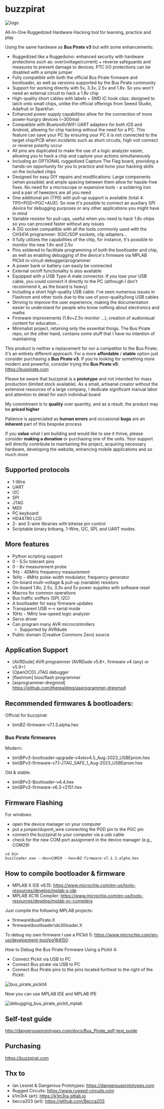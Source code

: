 # buzzpirat

![logo](./assets/logo_comp_mini.png)

All-In-One Ruggedized Hardware Hacking tool for learning, practice and play

Using the same hardware as **Bus Pirate v3** but with some enhancements:
- Ruggedized like a Ruggeduino: enhanced security with hardware protections such as: over(voltage/current) + reverse safeguards and measures to prevent damage to devices. PTC I/O protections can be disabled with a simple jumper
- Fully compatible with both the official Bus Pirate firmware and bootloader, as well as versions supported by the Bus Pirate community
- Support for working directly with 5v, 3.3v, 2.5v and 1.8v. So you won't need an external circuit to hack a 1.8v chip
- High-quality short cables with labels + SMD IC hook clips: designed to latch onto small chips, unlike the official offerings from Seeed Studio, Adafruit or Sparkfun
- Enhanced power supply capabilities allow for the connection of more power-hungry devices (~300ma)
- Compatible with Bluetooth/WiFi UART adapters for both iOS and Android, allowing for chip hacking without the need for a PC. This feature can save your PC by ensuring your PC it is not connected to the target chip/PCB when incidents such as short circuits, high volt connect or reverse polarity occur
- All pins are duplicated to make the use of a logic analyzer easier, allowing you to hack a chip and capture your actions simultaneously
- Including an OPTIONAL ruggedized Capture The Flag board, providing a hands-on opportunity for you to practice and hone your hacking skills on the included chips
- Designed for easy DIY repairs and modifications: Large components (when possible) and ample spacing between them allow for hassle-free fixes. No need for a microscope or expensive tools - a soldering iron and a pair of tweezers are all you need
- One additional pin (TP0) with pull-up support is available (total 4: TP0+PGD+PGC+AUX). So now it's possible to connect an auxiliary SPI device for debugging purposes or any other applications you might have in mind
- Variable resistor for pull-ups, useful when you need to hack 1.8v chips so you can proceed faster without any issues
- A ZIG socket compatible with all the tools commonly used with the CH341A programmer: SOIC/SOP sockets, clip adapters...
- It fully utilizes the capabilities of the chip, for instance, it's possible to monitor the new 1.8v and 2.5v 
- Pins soldered to facilitate programming of both the bootloader and chip, as well as enabling debugging of the device's firmware via MPLAB PICkit in-circuit debugger/programmer
- A power bank or battery can easily be connected
- External on/off functionality is also available
- Equipped with a USB Type-A male connector. If you lose your USB cable, you could connect it directly to the PC (although I don't recommend it, as the board is heavy)
- Including a short high-quality USB cable. I've seen numerous issues in Flashrom and other tools due to the use of poor-quality/long USB cables
- Striving to improve the user experience, making the documentation easier to understand for people who know nothing about electronics and maths
- Firmware improvements (1.8v+2.5v monitor ...), creation of audiovisual content for education...
- Minimalist project, retaining only the essential things. The Bus Pirate repo, on the other hand, contains some stuff that I have no intention of maintaining

This product is neither a replacement for nor a competitor to the Bus Pirate; it's an entirely different approach. For a more **affordable** / **stable** option just consider purchasing a **Bus Pirate v3**. If you're looking for something more modern and powerful, consider trying the **Bus Pirate v5**: https://buspirate.com

Please be aware that buzzpirat is a **prototype** and not intended for mass production (limited stock available). As a small, artisanal creator without the extensive resources of a large company, I dedicate significant manual labor and attention to detail for each individual board

My commitment is to **quality** over quantity, and as a result, the product may be **priced higher**

Patience is appreciated as **human errors** and occasional **bugs** are an **inherent** part of this bespoke process

If you **value** what I am building and would like to see it thrive, please consider **making a donation** or purchasing one of the units. Your support will directly contribute to maintaining the project, acquiring necessary hardware, developing the website, enhancing mobile applications and so much more

## Supported protocols
    
* 1-Wire
* UART
* I2C
* SPI
* JTAG
* MIDI
* PC keyboard
* HD44780 LCD
* 2- and 3-wire libraries with bitwise pin control
* Scriptable binary bitbang, 1-Wire, I2C, SPI, and UART modes.

## More features

* Python scripting support
* 0 - 5.5v tolerant pins
* 0 - 6v measurement probe
* 1Hz - 40MHz frequency measurement
* 1kHz - 4MHz pulse-width modulator, frequency generator
* On-board multi-voltage & pull-up (variable) resistors
* On-board 1.8v, 2.5v, 3.3v and 5v power supplies with software reset
* Macros for common operations
* Bus traffic sniffers (SPI, I2C)
* A bootloader for easy firmware updates
* Transparent USB <--> serial mode
* 10Hz - 1MHz low-speed logic analyzer
* Servo driver
* Can program many AVR microcontrollers
  * Supported by AVRdude
* Public domain (Creative Commons Zero) source

## Application Support

* [AVRDude] AVR programmer (AVRDude v5.8+, firmware v4 (any) or v5.9+)
* [OpenOCD] JTAG debugger
* [flashrom] bios/flash programmer
* [asprogrammer-dregmod] https://github.com/therealdreg/asprogrammer-dregmod

## Recommended firmwares & bootloaders:

Official for buzzpirat:
- bin\BZ-firmware-v7.1.3.alpha.hex

### Bus Pirate firmwares

Modern:
- bin\BPv3-bootloader-upgrade-v4xtov4.5_Aug-2023_USBEprom.hex
- bin\BPv3-firmware-v7.1-JTAG_SAFE_1_Aug-2023_USBEprom.hex

Old & stable:
- bin\BPv3-Bootloader-v4.4.hex
- bin\BPv3-firmware-v6.3-r2151.hex

## Firmware Flashing

For windows:

- open the device manager on your computer
- put a jumper/dupont_wire connecting the PGD pin to the PGC pin
- connect the buzzpirat to your computer via a usb cable
- check for the new COM port assignment in the device manager (e.g., COM29)


```
cd bin
buzzloader.exe --dev=COM29 --hex=BZ-firmware-v7.1.3.alpha.hex
```

## How to compile bootloader & firmware

- MPLAB X IDE v6.15: https://www.microchip.com/en-us/tools-resources/develop/mplab-x-ide
- MPLAB XC16 Compiler: https://www.microchip.com/en-us/tools-resources/develop/mplab-xc-compilers

Just compile the following MPLAB projects:
- firmware\busPirate.X
- firmware\bootloader\ds30loader.X

To debug my own firmware I use a PICkit 5: https://www.microchip.com/en-us/development-tool/pg164150

How to Debug the Bus Pirate Firmware Using a Pickit 4:
- Connect Pickit via USB to PC
- Connect Bus pirate via USB to PC
- Connect Bus Pirate pins to the pins located furthest to the right of the Pickit:

![bus_pirate_pickit4](./assets/bus_pirate_pickit4.jpg)

Now you can use MPLAB IDE and MPLAB IPE

![debugging_bus_pirate_pickit_mplab](./assets/debugging_bus_pirate_pickit_mplab.png)

## Self-test guide

http://dangerousprototypes.com/docs/Bus_Pirate_self-test_guide

## Purchasing

https://buzzpirat.com

## Thx to

- Ian Lesnet & Dangerous Prototypes: https://dangerousprototypes.com
- Rugged Circuits: https://www.rugged-circuits.com
- k1m3rA (art): https://k1m3ra.gitlab.io
- becca203 (art): https://github.com/Becca203



